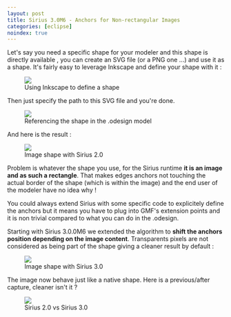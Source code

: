 ```yaml
---
layout: post
title: Sirius 3.0M6 - Anchors for Non-rectangular Images
categories: [eclipse]
noindex: true
---
```


Let's say you need a specific shape for your modeler and this shape is directly available , you can create an SVG file (or a PNG one ...) and use it as a shape. It's fairly easy to leverage Inkscape and define your shape with it :

<figure>
    <a href="{{ site.url }}/images/blog/myshape-inkscape.png"><img src="{{ site.url }}/images/blog/myshape-inkscape.png"></a>    
    <figcaption>Using Inkscape to define a shape</figcaption>
</figure>

Then just specify the path to this SVG file and you're done.


<figure>
    <a href="{{ site.url }}/images/blog/myshape-workspace-image.png"><img src="{{ site.url }}/images/blog/myshape-workspace-image.png"></a>    
    <figcaption>Referencing the shape in the .odesign model</figcaption>
</figure>


And here is the result :

<figure>
    <a href="{{ site.url }}/images/blog/myshape-diag-2.0.png"><img src="{{ site.url }}/images/blog/myshape-diag-2.0.png"></a>    
    <figcaption>Image shape with Sirius 2.0</figcaption>
</figure>


Problem is whatever the shape you use, for the Sirius runtime **it is an image and as such a rectangle**. 
That makes edges anchors not touching the actual border of the shape (which is within the image) and the end user of the modeler have no idea why !

You could always extend Sirius with some specific code to explicitely define the anchors but it means you have to plug into GMF's extension points and it is non trivial compared to what you can do in the .odesign.

Starting with Sirius 3.0.0M6 we extended the algorithm to **shift the anchors position depending on the image content**. Transparents pixels are not considered as being part of the shape giving a cleaner result by default :

<figure>
    <a href="{{ site.url }}/images/blog/myshape-diag-3.0.png"><img src="{{ site.url }}/images/blog/myshape-diag-3.0.png"></a>    
    <figcaption>Image shape with Sirius 3.0</figcaption>
</figure>

The image now behave just like a native shape. Here is a previous/after capture, cleaner isn't it ?

<figure>
    <a href="{{ site.url }}/images/blog/sirius-imageborder-beforeafter.png"><img src="{{ site.url }}/images/blog/sirius-imageborder-beforeafter.png"></a>    
    <figcaption>Sirius 2.0 vs Sirius 3.0</figcaption>
</figure>


